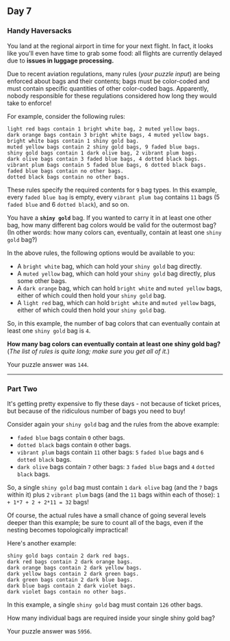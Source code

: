 ## Day 7

### Handy Haversacks

You land at the regional airport in time for your next flight. In fact, it looks like you'll even have time to grab some 
food: all flights are currently delayed due to **issues in luggage processing.**

Due to recent aviation regulations, many rules (_your puzzle input_) are being enforced about bags and their 
contents; bags must be color-coded and must contain specific quantities of other color-coded bags. Apparently, 
nobody responsible for these regulations considered how long they would take to enforce!

For example, consider the following rules:

```
light red bags contain 1 bright white bag, 2 muted yellow bags.
dark orange bags contain 3 bright white bags, 4 muted yellow bags.
bright white bags contain 1 shiny gold bag.
muted yellow bags contain 2 shiny gold bags, 9 faded blue bags.
shiny gold bags contain 1 dark olive bag, 2 vibrant plum bags.
dark olive bags contain 3 faded blue bags, 4 dotted black bags.
vibrant plum bags contain 5 faded blue bags, 6 dotted black bags.
faded blue bags contain no other bags.
dotted black bags contain no other bags.
```

These rules specify the required contents for `9` bag types. In this example, every `faded blue bag` is empty, 
every `vibrant plum bag` contains `11` bags (5 `faded blue` and 6 `dotted black`), and so on.

You have a **`shiny gold`** bag. If you wanted to carry it in at least one other bag, how many different bag colors 
would be valid for the outermost bag? (In other words: how many colors can, eventually, contain at least one 
`shiny gold` bag?)

In the above rules, the following options would be available to you:

- A `bright white` bag, which can hold your `shiny gold` bag directly.
- A `muted yellow` bag, which can hold your `shiny gold` bag directly, plus some other bags.
- A `dark orange` bag, which can hold `bright white` and `muted yellow` bags, either of which could then hold your `shiny gold` bag.
- A `light red` bag, which can hold `bright white` and `muted yellow` bags, either of which could then hold your `shiny gold` bag.

So, in this example, the number of bag colors that can eventually contain at least one `shiny gold` bag is `4`.

**How many bag colors can eventually contain at least one shiny gold bag?** (_The list of rules is quite long; 
make sure you get all of it._)

Your puzzle answer was `144`.

---

### Part Two

It's getting pretty expensive to fly these days - not because of ticket prices, but because of the ridiculous number 
of bags you need to buy!

Consider again your `shiny gold` bag and the rules from the above example:

- `faded blue` bags contain `0` other bags.
- `dotted black` bags contain `0` other bags.
- `vibrant plum` bags contain `11` other bags: `5` `faded blue` bags and `6` `dotted black` bags.
- `dark olive` bags contain `7` other bags: `3` `faded blue` bags and `4` `dotted black` bags.

So, a single `shiny gold` bag must contain `1` `dark olive` bag (and the `7` bags within it) plus `2` `vibrant plum` 
bags (and the `11` bags within each of those): `1 + 1*7 + 2 + 2*11 = 32` bags!

Of course, the actual rules have a small chance of going several levels deeper than this example; be sure to count all 
of the bags, even if the nesting becomes topologically impractical!

Here's another example:

```
shiny gold bags contain 2 dark red bags.
dark red bags contain 2 dark orange bags.
dark orange bags contain 2 dark yellow bags.
dark yellow bags contain 2 dark green bags.
dark green bags contain 2 dark blue bags.
dark blue bags contain 2 dark violet bags.
dark violet bags contain no other bags.
```

In this example, a single `shiny gold` bag must contain `126` other bags.

How many individual bags are required inside your single shiny gold bag?

Your puzzle answer was `5956`.
